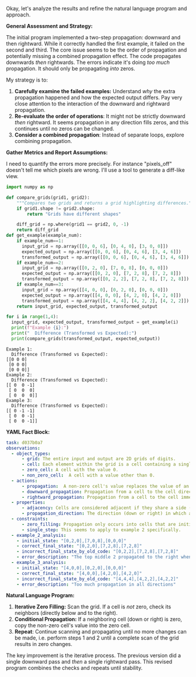 Okay, let's analyze the results and refine the natural language program and approach.

**General Assessment and Strategy:**

The initial program implemented a two-step propagation: downward and then rightward. While it correctly handled the first example, it failed on the second and third. The core issue seems to be the order of propagation and potentially missing a combined propagation effect. The code propagates downwards *then* rightwards. The errors indicate it's doing *too much* propagation. It should only be propagating *into* zeros.

My strategy is to:

1.  **Carefully examine the failed examples:**  Understand *why* the extra propagation happened and how the expected output differs. Pay very close attention to the interaction of the downward and rightward propagation.
2.  **Re-evaluate the order of operations**: It might not be strictly downward *then* rightward. It seems propagation in any direction fills zeros, and this continues until no zeros can be changed.
3. **Consider a combined propagation**: Instead of separate loops, explore combining propagation.

**Gather Metrics and Report Assumptions:**

I need to quantify the errors more precisely. For instance "pixels_off" doesn't tell me which pixels are wrong. I'll use a tool to generate a diff-like view.


``` python
import numpy as np

def compare_grids(grid1, grid2):
    """Compares two grids and returns a grid highlighting differences."""
    if grid1.shape != grid2.shape:
        return "Grids have different shapes"

    diff_grid = np.where(grid1 == grid2, 0, -1)
    return diff_grid
def get_example(example_num):
    if example_num==1:
      input_grid = np.array([[0, 0, 6], [0, 4, 0], [3, 0, 0]])
      expected_output = np.array([[0, 0, 6], [0, 4, 6], [3, 4, 6]])
      transformed_output = np.array([[0, 0, 6], [0, 4, 6], [3, 4, 6]])
    if example_num==2:
      input_grid = np.array([[0, 2, 0], [7, 0, 8], [0, 0, 0]])
      expected_output = np.array([[0, 2, 0], [7, 2, 8], [7, 2, 8]])
      transformed_output = np.array([[0, 2, 2], [7, 2, 8], [7, 2, 8]])
    if example_num==3:
      input_grid = np.array([[4, 0, 0], [0, 2, 0], [0, 0, 0]])
      expected_output = np.array([[4, 0, 0], [4, 2, 0], [4, 2, 0]])
      transformed_output = np.array([[4, 4, 4], [4, 2, 2], [4, 2, 2]])
    return input_grid, expected_output, transformed_output

for i in range(1,4):
  input_grid, expected_output, transformed_output = get_example(i)
  print(f"Example {i}:")
  print("  Difference (Transformed vs Expected):")
  print(compare_grids(transformed_output, expected_output))


```
```
Example 1:
  Difference (Transformed vs Expected):
[[0 0 0]
 [0 0 0]
 [0 0 0]]
Example 2:
  Difference (Transformed vs Expected):
[[ 0  0 -1]
 [ 0  0  0]
 [ 0  0  0]]
Example 3:
  Difference (Transformed vs Expected):
[[ 0 -1 -1]
 [ 0  0 -1]
 [ 0  0 -1]]

```
**YAML Fact Block:**


```yaml
task: d037b0a7
observations:
  - object_types:
      - grid: The entire input and output are 2D grids of digits.
      - cell: Each element within the grid is a cell containing a single digit (0-9).
      - zero_cell: A cell with the value 0.
      - non_zero_cell:  A cell with a value other than 0.
  - actions:
      - propagation:  A non-zero cell's value replaces the value of an adjacent zero cell.
      - downward_propagation: Propagation from a cell to the cell directly below it.
      - rightward_propagation: Propagation from a cell to the cell immediately to its right.
  - properties:
      - adjacency: Cells are considered adjacent if they share a side (not diagonal).
      - propagation_direction: The direction (down or right) in which a value propagates.
  - constraints:
      - zero_filling: Propagation only occurs into cells that are initially zero.
      - single_step: This seems to apply to example 2 specifically.
  - example_2_analysis:
    - initial_state: "[0,2,0],[7,0,8],[0,0,0]"
    - correct_final_state: "[0,2,0],[7,2,8],[7,2,8]"
    - incorrect_final_state_by_old_code: "[0,2,2],[7,2,8],[7,2,8]"
    - error_description: "The top middle 2 propagated to the right when it should have waited for the 7 to move down"
  - example_3_analysis:
    - initial_state: "[4,0,0],[0,2,0],[0,0,0]"
    - correct_final_state: "[4,0,0],[4,2,0],[4,2,0]"
    - incorrect_final_state_by_old_code: "[4,4,4],[4,2,2],[4,2,2]"
    - error_description: "Too much propagation in all directions"

```


**Natural Language Program:**

1.  **Iterative Zero Filling:** Scan the grid. If a cell is *not* zero, check its neighbors (directly below and to the right).
2.  **Conditional Propagation:** If a neighboring cell (down or right) is zero, copy the non-zero cell's value into the zero cell.
3. **Repeat**: Continue scanning and propagating until no more changes can be made, i.e. perform steps 1 and 2 until a complete scan of the grid results in zero changes.

The key improvement is the iterative process. The previous version did a single downward pass and *then* a single rightward pass.  This revised program combines the checks and repeats until stability.

